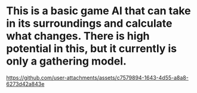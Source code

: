 # This is a basic game AI that can take in its surroundings and calculate what changes. There is high potential in this, but it currently is only a gathering model.


https://github.com/user-attachments/assets/c7579894-1643-4d55-a8a8-6273d42a843e


